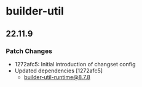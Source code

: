 # builder-util

## 22.11.9
### Patch Changes

- 1272afc5: Initial introduction of changset config
- Updated dependencies [1272afc5]
  - builder-util-runtime@8.7.8
